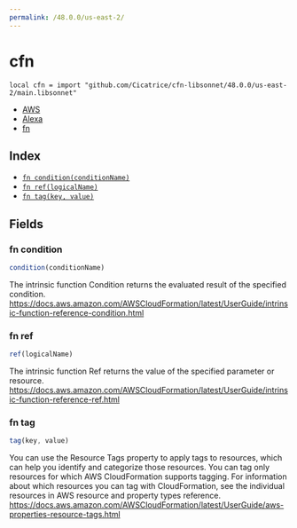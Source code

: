 ```yaml
---
permalink: /48.0.0/us-east-2/
---
```


# cfn

```jsonnet
local cfn = import "github.com/Cicatrice/cfn-libsonnet/48.0.0/us-east-2/main.libsonnet"
```



* [AWS](AWS/index.md)
* [Alexa](Alexa/index.md)
* [fn](fn.md)

## Index

* [`fn condition(conditionName)`](#fn-condition)
* [`fn ref(logicalName)`](#fn-ref)
* [`fn tag(key, value)`](#fn-tag)

## Fields

### fn condition

```ts
condition(conditionName)
```

The intrinsic function Condition returns the evaluated result of the specified condition. 
https://docs.aws.amazon.com/AWSCloudFormation/latest/UserGuide/intrinsic-function-reference-condition.html

### fn ref

```ts
ref(logicalName)
```

The intrinsic function Ref returns the value of the specified parameter or resource. 
https://docs.aws.amazon.com/AWSCloudFormation/latest/UserGuide/intrinsic-function-reference-ref.html

### fn tag

```ts
tag(key, value)
```

You can use the Resource Tags property to apply tags to resources, which can help you identify and categorize those resources. You can tag only resources for which AWS CloudFormation supports tagging. For information about which resources you can tag with CloudFormation, see the individual resources in AWS resource and property types reference. 
https://docs.aws.amazon.com/AWSCloudFormation/latest/UserGuide/aws-properties-resource-tags.html